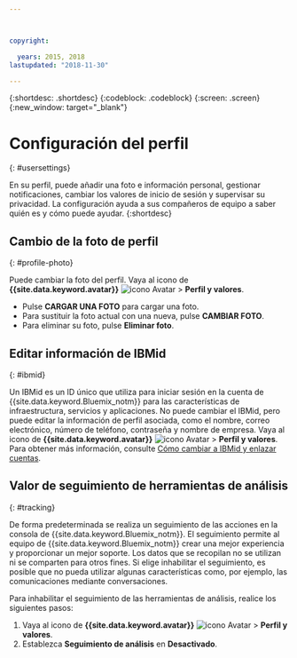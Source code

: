 ```yaml
---



copyright:

  years: 2015, 2018
lastupdated: "2018-11-30"

---
```


{:shortdesc: .shortdesc}
{:codeblock: .codeblock}
{:screen: .screen}
{:new_window: target="_blank"}

# Configuración del perfil
{: #usersettings}

En su perfil, puede añadir una foto e información personal, gestionar notificaciones, cambiar los valores de inicio de sesión y supervisar su privacidad. La configuración ayuda a sus compañeros de equipo a saber quién es y cómo puede ayudar.
{:shortdesc}


## Cambio de la foto de perfil
{: #profile-photo}

Puede cambiar la foto del perfil. Vaya al icono de **{{site.data.keyword.avatar}}** ![icono Avatar](../icons/i-avatar-icon.svg) &gt; **Perfil y valores**.

  * Pulse **CARGAR UNA FOTO** para cargar una foto.
  * Para sustituir la foto actual con una nueva, pulse **CAMBIAR FOTO**.
  * Para eliminar su foto, pulse **Eliminar foto**.


## Editar información de IBMid
{: #ibmid}

Un IBMid es un ID único que utiliza para iniciar sesión en la cuenta de {{site.data.keyword.Bluemix_notm}} para las características de infraestructura, servicios y aplicaciones. No puede cambiar el IBMid, pero puede editar la información de perfil asociada, como el nombre, correo electrónico, número de teléfono, contraseña y nombre de empresa. Vaya al icono de **{{site.data.keyword.avatar}}** ![icono Avatar](../icons/i-avatar-icon.svg) &gt; **Perfil y valores**. Para obtener más información, consulte [Cómo cambiar a IBMid y enlazar cuentas](softlayerlink.html).


## Valor de seguimiento de herramientas de análisis
{: #tracking}

De forma predeterminada se realiza un seguimiento de las acciones en la consola de {{site.data.keyword.Bluemix_notm}}. El seguimiento permite al equipo de {{site.data.keyword.Bluemix_notm}} crear una mejor experiencia y proporcionar un mejor soporte. Los datos que se recopilan no se utilizan ni se comparten para otros fines. Si elige inhabilitar el seguimiento, es posible que no pueda utilizar algunas características como, por ejemplo, las comunicaciones mediante conversaciones.

Para inhabilitar el seguimiento de las herramientas de análisis, realice los siguientes pasos:
1. Vaya al icono de **{{site.data.keyword.avatar}}** ![icono Avatar](../icons/i-avatar-icon.svg) &gt; **Perfil y valores**.
2. Establezca **Seguimiento de análisis** en **Desactivado**.

